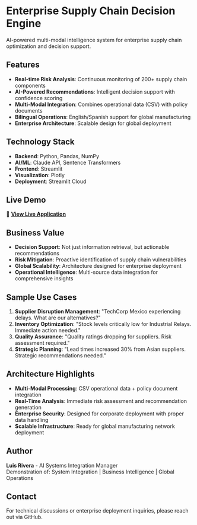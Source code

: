 # Enterprise Supply Chain Decision Engine

AI-powered multi-modal intelligence system for enterprise supply chain optimization and decision support.

## Features

- **Real-time Risk Analysis**: Continuous monitoring of 200+ supply chain components
- **AI-Powered Recommendations**: Intelligent decision support with confidence scoring
- **Multi-Modal Integration**: Combines operational data (CSV) with policy documents
- **Bilingual Operations**: English/Spanish support for global manufacturing
- **Enterprise Architecture**: Scalable design for global deployment

## Technology Stack

- **Backend**: Python, Pandas, NumPy
- **AI/ML**: Claude API, Sentence Transformers
- **Frontend**: Streamlit
- **Visualization**: Plotly
- **Deployment**: Streamlit Cloud

## Live Demo

🚀 **[View Live Application](https://your-app-url-will-go-here.streamlit.app)**

## Business Value

- **Decision Support**: Not just information retrieval, but actionable recommendations
- **Risk Mitigation**: Proactive identification of supply chain vulnerabilities  
- **Global Scalability**: Architecture designed for enterprise deployment
- **Operational Intelligence**: Multi-source data integration for comprehensive insights

## Sample Use Cases

1. **Supplier Disruption Management**: "TechCorp Mexico experiencing delays. What are our alternatives?"
2. **Inventory Optimization**: "Stock levels critically low for Industrial Relays. Immediate action needed."
3. **Quality Assurance**: "Quality ratings dropping for suppliers. Risk assessment required."
4. **Strategic Planning**: "Lead times increased 30% from Asian suppliers. Strategic recommendations needed."

## Architecture Highlights

- **Multi-Modal Processing**: CSV operational data + policy document integration
- **Real-Time Analysis**: Immediate risk assessment and recommendation generation
- **Enterprise Security**: Designed for corporate deployment with proper data handling
- **Scalable Infrastructure**: Ready for global manufacturing network deployment

## Author

**Luis Rivera** - AI Systems Integration Manager  
Demonstration of: System Integration | Business Intelligence | Global Operations

## Contact

For technical discussions or enterprise deployment inquiries, please reach out via GitHub.
